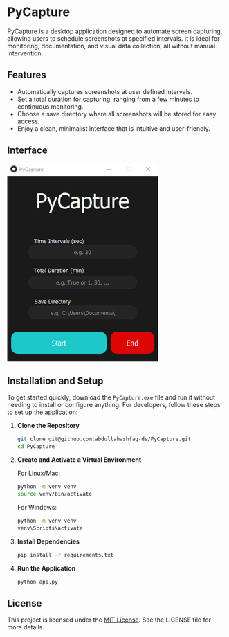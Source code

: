 # PyCapture

PyCapture is a desktop application designed to automate screen capturing, allowing users to schedule screenshots at specified intervals. It is ideal for monitoring, documentation, and visual data collection, all without manual intervention.

## Features

- Automatically captures screenshots at user defined intervals.
- Set a total duration for capturing, ranging from a few minutes to continuous monitoring.
- Choose a save directory where all screenshots will be stored for easy access.
- Enjoy a clean, minimalist interface that is intuitive and user-friendly.

## Interface

![PyCapture](assets/app.png)

## Installation and Setup

To get started quickly, download the `PyCapture.exe` file and run it without needing to install or configure anything. For developers, follow these steps to set up the application:

1. **Clone the Repository**

    ```bash
    git clone git@github.com:abdullahashfaq-ds/PyCapture.git
    cd PyCapture
    ```

2. **Create and Activate a Virtual Environment**

    For Linux/Mac:

    ```bash
    python -m venv venv
    source venv/bin/activate
    ```

    For Windows:

    ```bash
    python -m venv venv
    venv\Scripts\activate
    ```

3. **Install Dependencies**

    ```bash
    pip install -r requirements.txt
    ```

4. **Run the Application**

    ```bash
    python app.py
    ```

## License

This project is licensed under the [MIT License](LICENSE). See the LICENSE file for more details.
